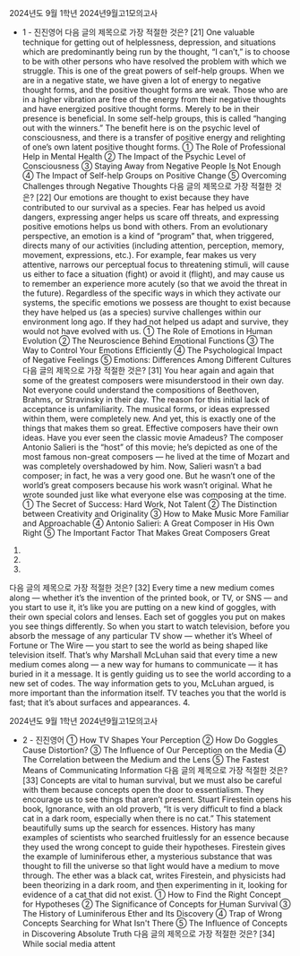 2024년도 9월 1학년 2024년9월고1모의고사
- 1 -
진진영어
다음 글의 제목으로 가장 적절한 것은? [21]
One valuable technique for getting out of helplessness,
depression, and situations which are predominantly
being run by the thought, “I can’t,” is to choose to be
with other persons who have resolved the problem
with which we struggle. This is one of the great powers
of self-help groups. When we are in a negative state,
we have given a lot of energy to negative thought
forms, and the positive thought forms are weak. Those
who are in a higher vibration are free of the energy
from their negative thoughts and have energized
positive thought forms. Merely to be in their presence
is beneficial. In some self-help groups, this is called
“hanging out with the winners.” The benefit here is on
the psychic level of consciousness, and there is a
transfer of positive energy and relighting of one’s own
latent positive thought forms.
① The Role of Professional Help in Mental Health
② The Impact of the Psychic Level of Consciousness
③ Staying Away from Negative People Is Not Enough
④ The Impact of Self-help Groups on Positive Change
⑤ Overcoming Challenges through Negative Thoughts
다음 글의 제목으로 가장 적절한 것은? [22]
Our emotions are thought to exist because they have
contributed to our survival as a species. Fear has
helped us avoid dangers, expressing anger helps us
scare off threats, and expressing positive emotions
helps us bond with others. From an evolutionary
perspective, an emotion is a kind of “program” that,
when triggered, directs many of our activities
(including attention, perception, memory, movement,
expressions, etc.). For example, fear makes us very
attentive, narrows our perceptual focus to threatening
stimuli, will cause us either to face a situation (fight)
or avoid it (flight), and may cause us to remember an
experience more acutely (so that we avoid the threat
in the future). Regardless of the specific ways in which
they activate our systems, the specific emotions we
possess are thought to exist because they have helped
us (as a species) survive challenges within our
environment long ago. If they had not helped us adapt
and survive, they would not have evolved with us.
① The Role of Emotions in Human Evolution
② The Neuroscience Behind Emotional Functions
③ The Way to Control Your Emotions Efficiently
④ The Psychological Impact of Negative Feelings
⑤ Emotions: Differences Among Different Cultures
다음 글의 제목으로 가장 적절한 것은? [31]
You hear again and again that some of the greatest
composers were misunderstood in their own day. Not
everyone could understand the compositions of
Beethoven, Brahms, or Stravinsky in their day. The
reason for this initial lack of acceptance is
unfamiliarity. The musical forms, or ideas expressed
within them, were completely new. And yet, this is
exactly one of the things that makes them so great.
Effective composers have their own ideas. Have you
ever seen the classic movie Amadeus? The composer
Antonio Salieri is the “host” of this movie; he’s
depicted as one of the most famous non-great
composers ― he lived at the time of Mozart and was
completely overshadowed by him. Now, Salieri wasn’t
a bad composer; in fact, he was a very good one. But
he wasn’t one of the world’s great composers because
his work wasn’t original. What he wrote sounded just
like what everyone else was composing at the time.
① The Secret of Success: Hard Work, Not Talent
② The Distinction between Creativity and Originality
③ How to Make Music More Familiar and Approachable
④ Antonio Salieri: A Great Composer in His Own Right
⑤ The Important Factor That Makes Great Composers
Great
1.
2.
3.
다음 글의 제목으로 가장 적절한 것은? [32]
Every time a new medium comes along — whether it’s
the invention of the printed book, or TV, or SNS — and
you start to use it, it’s like you are putting on a new
kind of goggles, with their own special colors and
lenses. Each set of goggles you put on makes you see
things differently. So when you start to watch
television, before you absorb the message of any
particular TV show — whether it’s Wheel of Fortune or
The Wire — you start to see the world as being shaped
like television itself. That’s why Marshall McLuhan said
that every time a new medium comes along — a new
way for humans to communicate — it has buried in it a
message. It is gently guiding us to see the world
according to a new set of codes. The way information
gets to you, McLuhan argued, is more important than
the information itself. TV teaches you that the world is
fast; that it’s about surfaces and appearances.
4.

2024년도 9월 1학년 2024년9월고1모의고사
- 2 -
진진영어
① How TV Shapes Your Perception
② How Do Goggles Cause Distortion?
③ The Influence of Our Perception on the Media
④ The Correlation between the Medium and the Lens
⑤ The Fastest Means of Communicating Information
다음 글의 제목으로 가장 적절한 것은? [33]
Concepts are vital to human survival, but we must also
be careful with them because concepts open the door
to essentialism. They encourage us to see things that
aren’t present. Stuart Firestein opens his book,
Ignorance, with an old proverb, “It is very difficult to
find a black cat in a dark room, especially when there
is no cat.” This statement beautifully sums up the
search for essences. History has many examples of
scientists who searched fruitlessly for an essence
because they used the wrong concept to guide their
hypotheses. Firestein gives the example of
luminiferous ether, a mysterious substance that was
thought to fill the universe so that light would have a
medium to move through. The ether was a black cat,
writes Firestein, and physicists had been theorizing in
a dark room, and then experimenting in it, looking for
evidence of a cat that did not exist.
① How to Find the Right Concept for Hypotheses
② The Significance of Concepts for Human Survival
③ The History of Luminiferous Ether and Its Discovery
④ Trap of Wrong Concepts Searching for What Isn't There
⑤ The Influence of Concepts in Discovering Absolute Truth
다음 글의 제목으로 가장 적절한 것은? [34]
While social media attent